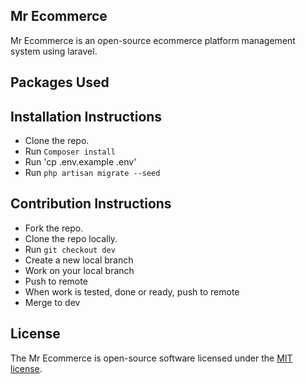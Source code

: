 ## Mr Ecommerce

Mr Ecommerce is an open-source ecommerce platform management system using laravel.

## Packages Used

## Installation Instructions

- Clone the repo.
- Run `Composer install`
- Run 'cp .env.example .env'
- Run `php artisan migrate --seed`

## Contribution Instructions

- Fork the repo.
- Clone the repo locally.
- Run `git checkout dev`
- Create a new local branch
- Work on your local branch
- Push to remote
- When work is tested, done or ready, push to remote
- Merge to dev


## License

The Mr Ecommerce is open-source software licensed under the [MIT license](https://opensource.org/licenses/MIT).
